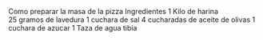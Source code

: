 Como preparar la masa de la pizza
Ingredientes
1 Kilo de harina  
25 gramos de lavedura
1 cuchara de sal
4 cucharadas de aceite de olivas
1 cuchara de azucar
1 Taza de agua tibia
